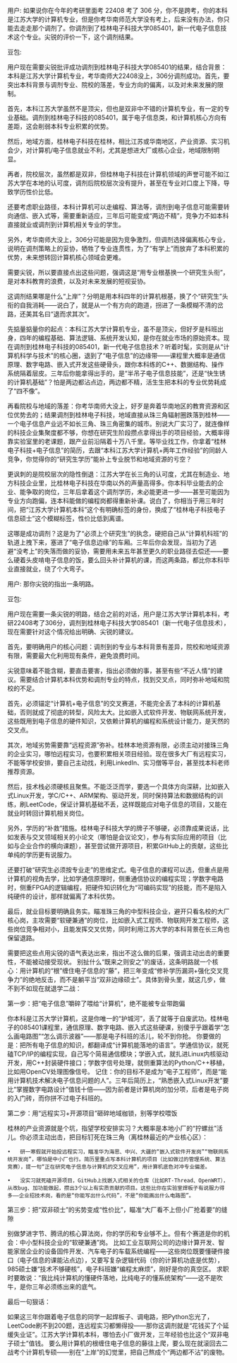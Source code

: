 
用户:
如果说你在今年的考研里面考 22408 考了 306 分，你不是跨考，你的本科是江苏大学的计算机专业，但是你考华南师范大学没有考上，后来没有办法，你只能去走走那个调剂了。你调剂到了桂林电子科技大学085401，新一代电子信息技术这个专业。尖锐的评价一下，这个调剂结果。

豆包:

用户现在需要尖锐批评成功调剂到桂林电子科技大学085401的结果，结合背景：本科是江苏大学计算机专业，考华南师大22408没上，306分调剂成功。首先，要突出本科背景与调剂专业、院校的落差，专业方向的偏离，以及对未来发展的限制。

首先，本科江苏大学虽然不是顶尖，但也是双非中不错的计算机专业，有一定的专业基础。调剂到桂林电子科技的085401，属于电子信息类，和计算机核心方向有差距，这会削弱本科专业积累的优势。

然后，地域方面，桂林电子科技在桂林，相比江苏或华南地区，产业资源、实习机会少，对计算机/电子信息就业不利，尤其是想进大厂或核心企业，地域限制明显。

再者，院校层次，虽然都是双非，但桂林电子科技在计算机领域的声誉可能不如江苏大学在本地的认可度，调剂后院校层次没有提升，甚至在专业对口度上下降，导致学历性价比低。

还要考虑职业路径，本科计算机可以走编程、算法等，调剂到电子信息可能需要转向通信、嵌入式等，需要重新适应，三年后可能变成“两边不精”，竞争力不如本科直接就业或调剂到计算机相关专业的学生。

另外，考华南师大没上，306分可能是因为竞争激烈，但调剂选择偏离核心专业，说明在调剂策略上的妥协，牺牲了专业连贯性，为了“有学上”而放弃了本科积累的优势，未来想转回计算机核心领域会更难。

需要尖锐，所以要直接点出这些问题，强调这是“用专业根基换一个研究生头衔”，是对本科教育的浪费，以及对未来发展的短视妥协。

这调剂结果哪是什么“上岸”？分明是用本科四年的计算机根基，换了个“研究生”头衔的自我消耗——说白了，就是从一个有方向的跑道，拐进了一条模糊不清的岔路，还美其名曰“退而求其次”。

先掂量掂量你的起点：本科江苏大学计算机专业，虽不是顶尖，但好歹是科班出身，四年的编程基础、算法逻辑、系统开发认知，是你在就业市场的原始资本。现在调剂到桂林电子科技的085401，新一代电子信息技术？听着时髦，实则是从“计算机科学与技术”的核心圈，退到了“电子信息”的边缘带——课程里大概率是通信原理、数字电路、嵌入式开发这些硬骨头，跟你本科练的C++、数据结构、操作系统隔着层皮。三年后你能拿得出手的，是“半吊子电子信息技能”，还是“快生锈的计算机基础”？怕是两边都沾点边，两边都不精，活生生把本科的专业优势耗成了“四不像”。

再看院校与地域的落差：你考华南师大没上，好歹是奔着华南地区的教育资源和区位优势去的；结果调剂到桂林电子科技，地域直接从珠三角辐射圈跌落到桂林——一个电子信息产业远不如长三角、珠三角密集的城市。别说大厂实习了，就连像样的科技企业集聚度都不够，你想在研究生阶段攒点拿得出手的项目经验，大概率得靠实验室里的老课题，跟产业前沿隔着十万八千里。等毕业找工作，你拿着“桂林电子科技+电子信息”的简历，去跟“本科江苏大学计算机+两年工作经验”的同龄人竞争，你觉得你的“研究生学历”能补上专业脱节和地域资源的亏空？

更讽刺的是院校层次的隐性倒退：江苏大学在长三角的认可度，尤其在制造业、地方科技企业里，比桂林电子科技在华南以外的声量高得多。你本科毕业能去的企业、能争取的岗位，三年后拿着这个调剂学历，未必能更进一步——甚至可能因为专业方向跑偏，连本科能做的编程岗都得重新补课。说白了，你相当于用三年时间，把“江苏大学计算机本科”这个有明确标签的身份，换成了“桂林电子科技电子信息硕士”这个模糊标签，性价比低到离谱。

这哪是成功调剂？这是为了“必须上个研究生”的执念，硬把自己从“计算机科班”的轨道上拽下来，塞进了“电子信息边缘”的车厢。三年后你会发现，当初为了逃避“没考上”的失落而做的妥协，需要用未来五年甚至更久的职业路径去偿还——要么硬着头皮啃电子信息的饭，要么回头补计算机的课，而这两条路，都比你本科毕业直接就业，绕了个大弯子。

用户:
那你尖锐的指出一条明路。

豆包:

用户现在需要一条尖锐的明路，结合之前的对话，用户是江苏大学计算机本科，考研22408考了306分，调剂到桂林电子科技大学085401（新一代电子信息技术），现在需要针对这个情况给出明确、尖锐的建议。

首先，要明确用户的核心问题：调剂到的专业与本科背景有差异，院校和地域资源有限，需要最大化利用现有条件，避免浪费时间。

尖锐意味着不能含糊，要直击要害，指出必须做的事，甚至有些“不近人情”的建议。需要结合计算机本科优势和调剂专业的特点，找到交叉点，同时弥补地域和院校的不足。

首先，必须锚定“计算机+电子信息”的交叉赛道，不能完全丢了本科的计算机基础，否则就成了彻底的转型，风险太大。比如嵌入式软件开发、物联网系统开发，这些既用到电子信息的硬件知识，又依赖计算机的编程和系统设计能力，是天然的交叉点。

其次，地域劣势需要靠“远程资源”弥补。桂林本地资源有限，必须主动对接珠三角的企业实习，哪怕远程实习，也要积累相关项目经验。现在很多大厂有远程实习，不能等学校安排，要自己主动找，利用LinkedIn、实习僧等平台，甚至找本科老师推荐资源。

然后，技术栈必须硬核且聚焦。不能泛泛而学，要选一个具体方向深耕，比如嵌入式Linux开发，学C/C++、ARM架构、驱动开发，同时保持算法和数据结构的训练，刷LeetCode，保证计算机基础不丢，这样既能应对电子信息的项目，又能在就业时转回计算机相关岗位。

另外，学历的“补救”措施。桂林电子科技大学的牌子不够硬，必须靠成果说话，比如发表与交叉领域相关的小论文（哪怕是会议论文），参与有实际应用的项目（比如与企业合作的横向课题），甚至尝试做开源项目，积累GitHub上的贡献，这些比单纯的学历更有说服力。

还要打破“研究生必须按专业走”的思维定式。电子信息的课程可以选，但重点是用计算机的视角去学，比如学通信原理时，侧重通信协议的编程实现；学数字电路时，侧重FPGA的逻辑编程，把硬件知识转化为“可编码实现”的技能，而不是陷入纯硬件的设计，那样就偏离了本科优势。

最后，就业目标要明确且务实。瞄准珠三角的中型科技企业，避开只看名校的大厂核心岗，主攻需要“软硬兼通”的岗位，比如嵌入式工程师、物联网开发工程师，这些岗位竞争相对小，且能发挥交叉优势，同时利用江苏大学的本科背景在长三角也保留退路。

需要把这些点用尖锐的语气表达出来，指出不这么做的后果，强调主动出击的重要性，不能被动接受现状。
别扯什么“既来之则安之”的废话，这条明路就一个核心：用计算机的“根”缠住电子信息的“藤”，把三年变成“修补学历漏洞+强化交叉竞争力”的绝地反击，而不是躺平当“双非边缘硕士”。具体到骨头里，就这几步，做不到不如现在就退学二战：

第一步：把“电子信息”嚼碎了喂给“计算机”，绝不能被专业带跑偏

你本科是江苏大学计算机，这是你唯一的“护城河”，丢了就等于自废武功。桂林电子的085401课程里，通信原理、数字电路、嵌入式这些硬课，别傻乎乎跟着学“怎么画电路图”“怎么调示波器”——那是电子科班的活儿，轮不到你抢。
你要做的是：把所有电子信息的知识，都翻译成“计算机能落地的语言”。学通信协议，就死磕TCP/IP的编程实现，自己写个简易通信模块；学嵌入式，就扎进Linux内核驱动开发，用C++封装硬件接口；学数字信号处理，就侧重算法的Python/C++移植，比如用OpenCV处理图像信号。
记住：你的目标不是成为“电子工程师”，而是“能用计算机技术解决电子信息问题的人”。三年后简历上，“熟悉嵌入式Linux开发”要比“掌握数字电路设计”值钱十倍——因为前者是计算机岗的加分项，后者是电子岗的入门砖，而你拼不过电子科班的。

第二步：用“远程实习+开源项目”砸碎地域枷锁，别等学校喂饭

桂林的产业资源就是个坑，指望学校安排实习？大概率是本地小厂的“拧螺丝”活儿。你必须主动出击，把目标钉死在珠三角（离桂林最近的产业核心区）：

	•	研一寒假就开始投远程实习，瞄准华为海思、中兴、大疆的“嵌入式软件开发岗”“物联网系统开发岗”，哪怕是中小厂也行。简历里重点写本科计算机的项目（比如做过的管理系统、算法竞赛），提一句“正在研究电子信息与计算机的交叉应用”，用计算机底色对冲专业偏差。

	•	没实习就死磕开源项目，GitHub上找嵌入式相关的仓库（比如RT-Thread、OpenWRT），从改bug、加功能做起，攒出3个以上有实质贡献的项目。这些比你在实验室焊板子有说服力得多——企业招技术岗，看的是“你能写出什么代码”，不是“你能画出什么电路图”。

第三步：把“双非硕士”的劣势变成“性价比”，瞄准“大厂看不上但小厂抢着要”的缝隙

别做梦进字节、腾讯的核心算法岗，你的学历和专业够不上。但有个赛道是你的机会：中小型科技企业的“软硬兼通”岗。
比如工业互联网公司的边缘计算开发、智能家居企业的设备固件开发、汽车电子的车载系统编程——这些岗位既要懂硬件接口（电子信息的课能沾点边），又要写复杂逻辑代码（你的计算机功底是优势），985硕士嫌“技术不够硬核”，电子科班嫌“编程太麻烦”，刚好是你的真空区。
求职时要敢说：“我比纯计算机的懂硬件落地，比纯电子的懂系统架构”——这不是吹牛，是你三年必须练出来的底气。

最后一句狠话：

如果这三年你跟着电子信息的同学一起焊板子、调电路，把Python忘光了，LeetCode刷不到200题，连远程实习都懒得投——那你这调剂就是“花钱买了个延缓失业证”。江苏大学计算机本科，哪怕去小厂做开发，三年经验也比这个“双非电子硕士”值钱。
要么用计算机的根缠住电子信息的藤往上爬，要么现在就滚回去二战考个计算机专硕——别在“上岸”的幻觉里，把自己熬成个“两边都不沾”的废物。
